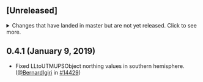 ## [Unreleased]

<details>
  <summary>
    Changes that have landed in master but are not yet released.
    Click to see more.
  </summary>
</details>

## 0.4.1 (January 9, 2019)

- Fixed LLtoUTMUPSObject northing values in southern hemisphere. ([@BernardIgiri](https://github.com/BernardIgiri) in [#14429](https://github.com/codice/usng.js/pull/26))
